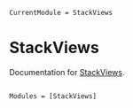 ```@meta
CurrentModule = StackViews
```

# StackViews

Documentation for [StackViews](https://github.com/johnnychen94/StackViews.jl).

```@index
```

```@autodocs
Modules = [StackViews]
```
